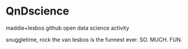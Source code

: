 # QnDscience
maddie+lesbos github open data science activity 

snuggletime, rock the van 
lesbos is the funnest ever. SO. MUCH. FUN.

